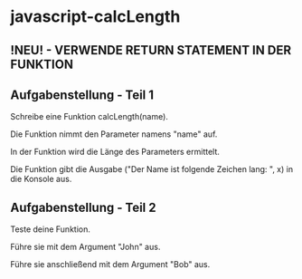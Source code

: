 # javascript-calcLength

## !NEU! - VERWENDE RETURN STATEMENT IN DER FUNKTION

## Aufgabenstellung - Teil 1
Schreibe eine Funktion calcLength(name).

Die Funktion nimmt den Parameter namens "name" auf.

In der Funktion wird die Länge des Parameters ermittelt.

Die Funktion gibt die Ausgabe ("Der Name ist folgende Zeichen lang: ", x) in die Konsole aus.

## Aufgabenstellung - Teil 2
Teste deine Funktion.

Führe sie mit dem Argument "John" aus.

Führe sie anschließend mit dem Argument "Bob" aus.
